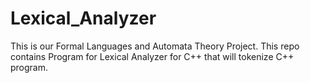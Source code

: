 # Lexical_Analyzer
 This is our Formal Languages and Automata Theory Project. This repo contains Program for Lexical Analyzer for C++ that will tokenize C++ program.
